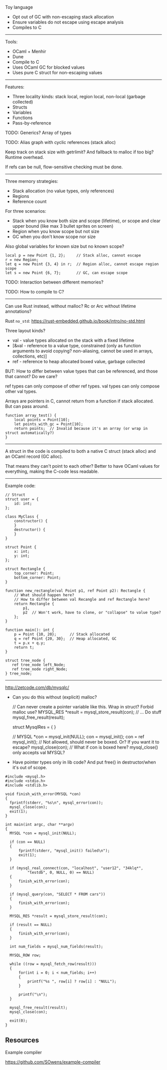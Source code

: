 Toy language

* Opt out of GC with non-escaping stack allocation
* Ensure variables do not escape using escape analysis
* Compiles to C

---

Tools:

* OCaml + Menhir
* Dune
* Compile to C
* Uses OCaml GC for blocked values
* Uses pure C struct for non-escaping values

---

Features:

* Three locality kinds: stack local, region local, non-local (garbage collected)
* Structs
* Variables
* Functions
* Pass-by-reference

TODO: Generics? Array of types

TODO: Alias graph with cyclic references (stack alloc)

Keep track on stack size with getrlimit? And fallback to malloc if too big? Runtime overhead.

If refs can be null, flow-sensitive checking must be done.

---

Three memory strategies:

* Stack allocation (no value types, only references)
* Regions
* Reference count

For three scenarios:

* Stack when you know both size and scope (lifetime), or scope and clear upper bound (like max 3 bullet sprites on screen)
* Region when you know scope but not size
* GC when you don't know scope nor size

Also global variables for known size but no known scope?

```
local p = new Point {1, 2};     // Stack alloc, cannot escape
r = new Region;
let q = new Point {3, 4} in r;  // Region alloc, cannot escape region scope
let s = new Point {6, 7};       // GC, can escape scope
```

TODO: Interaction between different memories?

TODO: How to compile to C?

---

Can use Rust instead, without malloc? Rc or Arc without lifetime annotations?
 
Rust `no_std`: https://rust-embedded.github.io/book/intro/no-std.html

Three layout kinds?

* val - value types allocated on the stack with a fixed lifetime
* [&val - reference to a value type, constrained (only as function arguments to avoid copying? non-aliasing, cannot be used in arrays, collections, etc)]
* ref - reference to heap allocated boxed value, garbage collected

BUT: How to differ between value types that can be referenced, and those that cannot? Do we care?

ref types can only compose of other ref types. val types can only compose other val types.

Arrays are pointers in C, cannot return from a function if stack allocated. But can pass around.

```
function array_test() {
    local points = Point[10];
    let points_with_gc = Point[10];
    return points;  // Invalid because it's an array (or wrap in struct automatically?)
}
```

---

A struct in the code is compiled to both a native C struct (stack alloc) and an OCaml record (GC alloc).

That means they can't point to each other? Better to have OCaml values for everything, making the C-code less readable.

---

Example code:

```
// Struct
struct user = {
    id: int;
};

class MyClass {
    constructor() {
    }
    destructor() {
    }
}
```

```
struct Point {
    x: int;
    y: int;
};

struct Rectangle {
    top_corner: Point;
    bottom_corner: Point;
}

function new_rectangle(val Point p1, ref Point p2): Rectangle {
    // What should happen here?
    // How to differ between val Recangle and ref Rectangle here?
    return Rectangle {
        p1,
        p2  // Won't work, have to clone, or "collapse" to value type?
    };
}

function main(): int {
    p = Point {10, 20};      // Stack allocated
    q = ref Point {20, 30};  // Heap allocated, GC
    t = p.x + q.y;
    return t;
}
```

```
struct tree_node {
   ref tree_node left_Node;
   ref tree_node right_Node;
} tree_node;
```

---

http://zetcode.com/db/mysqlc/

* Can you do this without (explicit) malloc?

    // Can never create a pointer variable like this. Wrap in struct? Forbid malloc use?
    MYSQL_RES *result = mysql_store_result(con);
    // ... Do stuff
    mysql_free_result(result);

    struct MysqlRes = {
    }

    // MYSQL *con = mysql_init(NULL);
    con = mysql_init();
    con = ref mysql_init();  // Not allowed, should never be boxed. Or? If you want it to escape?
    mysql_close(con);  // What if con is boxed here? mysql_close() only accepts val MYSQL?

* Have pointer types only in lib code? And put free() in destructor/when it's out of scope.
 
```
#include <mysql.h>
#include <stdio.h>
#include <stdlib.h>

void finish_with_error(MYSQL *con)
{
  fprintf(stderr, "%s\n", mysql_error(con));
  mysql_close(con);
  exit(1);
}

int main(int argc, char **argv)
{
  MYSQL *con = mysql_init(NULL);

  if (con == NULL)
  {
      fprintf(stderr, "mysql_init() failed\n");
      exit(1);
  }

  if (mysql_real_connect(con, "localhost", "user12", "34klq*",
          "testdb", 0, NULL, 0) == NULL)
  {
      finish_with_error(con);
  }

  if (mysql_query(con, "SELECT * FROM cars"))
  {
      finish_with_error(con);
  }

  MYSQL_RES *result = mysql_store_result(con);

  if (result == NULL)
  {
      finish_with_error(con);
  }

  int num_fields = mysql_num_fields(result);

  MYSQL_ROW row;

  while ((row = mysql_fetch_row(result)))
  {
      for(int i = 0; i < num_fields; i++)
      {
          printf("%s ", row[i] ? row[i] : "NULL");
      }

      printf("\n");
  }

  mysql_free_result(result);
  mysql_close(con);

  exit(0);
}
```

## Resources

Example compiler

https://github.com/SOwens/example-compiler
